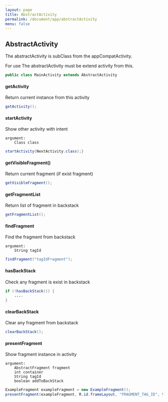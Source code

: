 ```yaml
---
layout: page
title: AbstractActivity
permalink: /document/app/abstractActivity
menu: false
---
```


## AbstractActivity

The abstractActivity is subClass from the appCompatActivity.

For use The abstractActivity must be extend activity from this.
```java
public class MainActivity extends AbstractActivity
```

#### getActivity
Return current instance from this activity

```java
getActivity();
```

#### startActivity
Show other activity with intent

    argument:
        Class class

```java
startActivity(NextActivity.class);}
```

#### getVisibleFragment()
Return current fragment (if exist fragment)

```java
getVisibleFragment();
```

#### getFragmentList
Return list of fragment in backstack

```java
getFragmentList();
```

#### findFragment
Find the fragment from backstack

    argument:
        String tagId

```java
findFragment("tagIdFragment");
```

#### hasBackStack
Check any fragment is exist in backstack

```java
if (!hasBackStack()) {
    ....
}
```

#### clearBackStack
Clear any fragment from backstack

```java
clearBackStack();
```

#### presentFragment
Show fragment instance in activity

    argument:
        AbstractFragment fragment
        int container
        String tagId
        boolean addToBackStack

```java
ExampleFragment exampleFragment = new ExampleFragment();
presentFragment(exampleFragment, R.id.frameLayout, "FRAGMENT_TAG_ID", true);
```